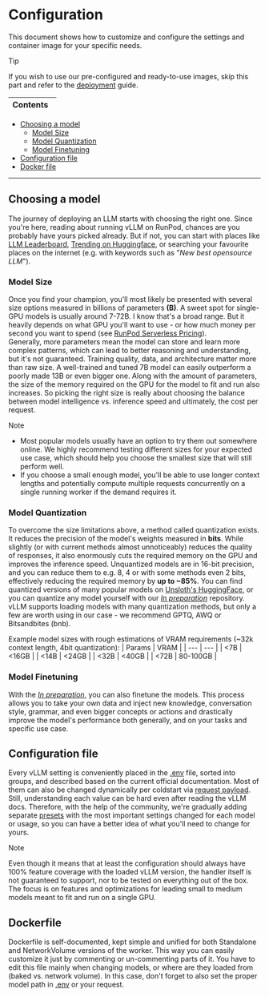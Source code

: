 # Configuration
This document shows how to customize and configure the settings and container image for your specific needs.

> [!TIP]
> If you wish to use our pre-configured and ready-to-use images, skip this part and refer to the [deployment](/docs/deploy.md) guide.

| Contents  |
| --------- |
- [Choosing a model](#choosing-a-model)
   - [Model Size](#model-size)
   - [Model Quantization](#model-quantization)
   - [Model Finetuning](#model-finetuning)
- [Configuration file](#configuration-file)
- [Docker file](#dockerfile)

___
## Choosing a model
The journey of deploying an LLM starts with choosing the right one. Since you're here, reading about running vLLM on RunPod, chances are you probably have yours picked already. But if not, you can start with places like [LLM Leaderboard](https://artificialanalysis.ai/leaderboards/models), [Trending on Huggingface](https://huggingface.co/?activityType=all&feedType=following&trending=model), or searching your favourite places on the internet (e.g. with keywords such as "*New best opensource LLM*").

 ### Model Size
 Once you find your champion, you'll most likely be presented with several size options measured in billions of parameters **(B)**. A sweet spot for single-GPU models is usually around 7-72B. I know that's a broad range. But it heavily depends on what GPU you'll want to use - or how much money per second you want to spend (see [RunPod Serverless Pricing](https://www.runpod.io/pricing)).   
 Generally, more parameters mean the model can store and learn more complex patterns, which can lead to better reasoning and understanding, but it's not guaranteed. Training quality, data, and architecture matter more than raw size. A well-trained and tuned 7B model can easily outperform a poorly made 13B or even bigger one.
 Along with the amount of parameters, the size of the memory required on the GPU for the model to fit and run also increases. So picking the right size is really about choosing the balance between model intelligence vs. inference speed and ultimately, the cost per request.
   
> [!NOTE]   
> - Most popular models usually have an option to try them out somewhere online. We highly recommend testing different sizes for your expected use case, which should help you choose the smallest size that will still perform well.   
> - If you choose a small enough model, you'll be able to use longer context lengths and potentially compute multiple requests concurrently on a single running worker if the demand requires it.

 ### Model Quantization
 To overcome the size limitations above, a method called quantization exists. It reduces the precision of the model's weights measured in **bits**. While slightly (or with current methods almost unnoticeably) reduces the quality of responses, it also enormously cuts the required memory on the GPU and improves the inference speed.
 Unquantized models are in 16-bit precision, and you can reduce them to e.g. 8, 4 or with some methods even 2 bits, effectively reducing the required memory by **up to ~85%**. You can find quantized versions of many popular models on [Unsloth's HuggingFace](https://huggingface.co/unsloth), or you can quantize any model yourself with our [*In preparation*](https://github.com/davefojtik/RunPod-Unsloth) repository. vLLM supports loading models with many quantization methods, but only a few are worth using in our case - we recommend GPTQ, AWQ or Bitsandbites (bnb).

 Example model sizes with rough estimations of VRAM requirements (~32k context length, 4bit quantization):
 | Params | VRAM |
 | --- | --- |
 | <7B | <16GB |
 | <14B | <24GB |
 | <32B | <40GB |
 | <72B | 80-100GB |

 ### Model Finetuning
 With the [*In preparation*](https://github.com/davefojtik/RunPod-Unsloth), you can also finetune the models. This process allows you to take your own data and inject new knowledge, conversation style, grammar, and even bigger concepts or actions and drastically improve the model's performance both generally, and on your tasks and specific use case.

## Configuration file
Every vLLM setting is conveniently placed in the [.env](/src/.env) file, sorted into groups, and described based on the current official documentation. Most of them can also be changed dynamically per coldstart via [request payload](/docs/usage.md).
Still, understanding each value can be hard even after reading the vLLM docs. Therefore, with the help of the community, we're gradually adding separate [presets](/presets) with the most important settings changed for each model or usage, so you can have a better idea of what you'll need to change for yours.

> [!NOTE]
> Even though it means that at least the configuration should always have 100% feature coverage with the loaded vLLM version, the handler itself is not guaranteed to support, nor to be tested on everything out of the box. The focus is on features and optimizations for leading small to medium models meant to fit and run on a single GPU.

## Dockerfile
Dockerfile is self-documented, kept simple and unified for both Standalone and NetworkVolume versions of the worker. This way you can easily customize it just by commenting or un-commenting parts of it.
You have to edit this file mainly when changing models, or where are they loaded from (baked vs. network volume). In this case, don't forget to also set the proper model path in [.env](/src/.env) or your request.